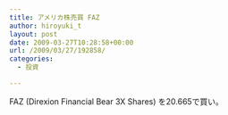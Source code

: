 ```yaml
---
title: アメリカ株売買 FAZ
author: hiroyuki_t
layout: post
date: 2009-03-27T10:28:58+00:00
url: /2009/03/27/192858/
categories:
  - 投資

---
```

<div class="section">
  <p>
    FAZ (Direxion Financial Bear 3X Shares) を20.665で買い。
  </p>
</div>